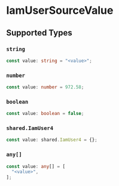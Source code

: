# IamUserSourceValue


## Supported Types

### `string`

```typescript
const value: string = "<value>";
```

### `number`

```typescript
const value: number = 972.58;
```

### `boolean`

```typescript
const value: boolean = false;
```

### `shared.IamUser4`

```typescript
const value: shared.IamUser4 = {};
```

### `any[]`

```typescript
const value: any[] = [
  "<value>",
];
```

